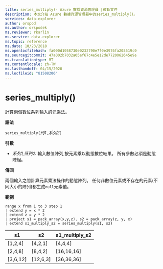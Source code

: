 ```yaml
---
title: series_multiply)- Azure 數據資源管理員 |微軟文件
description: 本文介紹 Azure 數據資源管理器中的series_multiply()。
services: data-explorer
author: orspod
ms.author: orspodek
ms.reviewer: rkarlin
ms.service: data-explorer
ms.topic: reference
ms.date: 10/23/2018
ms.openlocfilehash: fa000d1058730e0232790e7f0e3976fa203519c0
ms.sourcegitcommit: 47a002b7032a05ef67c4e5e12de7720062645e9e
ms.translationtype: MT
ms.contentlocale: zh-TW
ms.lasthandoff: 04/15/2020
ms.locfileid: "81508206"
---
```

# <a name="series_multiply"></a>series_multiply()

計算兩個數位系列輸入的元乘法。

**語法**

`series_multiply(`*列1*`,`*系列2*`)`

**引數**

* *系列1,系列2:* 輸入數值陣列,按元素乘以動態數位結果。 所有參數必須是動態陣組。 

**傳回**

兩個輸入之間計算元素乘法操作的動態陣列。 任何非數位元素或不存在的元素(不同大小的陣列)都生成`null`元素值。

**範例**

```kusto
range x from 1 to 3 step 1
| extend y = x * 2
| extend z = y * 2
| project s1 = pack_array(x,y,z), s2 = pack_array(z, y, x)
| extend s1_multiply_s2 = series_multiply(s1, s2)
```

|s1         |s2|        s1_multiply_s2|
|---|---|---|
|[1,2,4]    |[4,2,1]|   [4,4,4]|
|[2,4,8]    |[8,4,2]|   [16,16,16]|
|[3,6,12]   |[12,6,3]|  [36,36,36]|